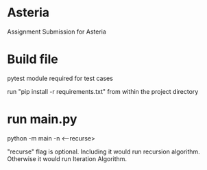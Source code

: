 # Asteria
Assignment Submission for Asteria

# Build file

pytest module required for test cases

run "pip install -r requirements.txt" from within the project directory

# run main.py

python -m main -n <number> <--recurse>

"recurse" flag is optional. Including it would run recursion algorithm. Otherwise it would run Iteration Algorithm.
